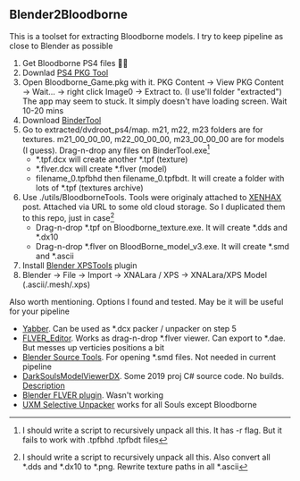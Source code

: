 ## Blender2Bloodborne

This is a toolset for extracting Bloodborne models. I try to keep pipeline as close to Blender as possible

1. Get Bloodborne PS4 files 🏴‍☠️
2. Downlad [PS4 PKG Tool](https://github.com/pearlxcore/PS4-PKG-Tool/releases/tag/v1.5)
3. Open Bloodborne_Game.pkg with it. PKG Content → View PKG Content → Wait... → right click Image0 → Extract to. (I use'll folder "extracted") The app may seem to stuck. It simply doesn't have loading screen. Wait 10-20 mins
4. Download [BinderTool](https://github.com/Atvaark/BinderTool/releases)
5. Go to extracted/dvdroot_ps4/map. m21, m22, m23 folders are for textures. m21_00_00_00, m22_00_00_00, m23_00_00_00 are for models (I guess). Drag-n-drop any files on BinderTool.exe[^1]
    - *.tpf.dcx will create another *.tpf (texture)
    - *.flver.dcx will create *.flver (model)
    - filename_0.tpfbhd then filename_0.tpfbdt. It will create a folder with lots of *.tpf (textures archive)
6. Use ./utils/BloodborneTools. Tools were originaly attached to [XENHAX](https://zenhax.com/viewtopic.php?f=5&t=7006&sid=8cd60cb622907a6a69e92d882328d4b8) post. Attached via URL to some old cloud storage. So I duplicated them to this repo, just in case[^2]
    - Drag-n-drop *.tpf on Bloodborne_texture.exe. It will create *.dds and *.dx10
    - Drag-n-drop *.flver on BloodBorne_model_v3.exe. It will create *.smd and *.ascii
7. Install [Blender XPSTools](https://github.com/johnzero7/XNALaraMesh/releases/tag/v2.0.2) plugin
8. Blender → File → Import → XNALara / XPS → XNALara/XPS Model (.ascii/.mesh/.xps)

[^1]: I should write a script to recursively unpack all this. It has -r flag. But it fails to work with .tpfbhd .tpfbdt files
[^2]: I should write a script to recursively unpack all this. Also convert all *.dds and *.dx10 to *.png. Rewrite texture paths in all *.ascii

Also worth mentioning. Options I found and tested. May be it will be useful for your pipeline
  - [Yabber](https://www.nexusmods.com/sekiro/mods/42). Can be used as *.dcx packer / unpacker on step 5
  - [FLVER_Editor](https://github.com/asasasasasbc/FLVER_Editor). Works as drag-n-drop *.flver viewer. Can export to *.dae. But messes up verticies positions a bit
  - [Blender Source Tools](http://steamreview.org/BlenderSourceTools/). For opening *.smd files. Not needed in current pipeline
  - [DarkSoulsModelViewerDX](https://github.com/soulsmods/DarkSoulsModelViewerDX). Some 2019 proj C# source code. No builds. [Description](https://www.reddit.com/r/darksouls/comments/ab5a5y/darksoulsmodelviewerdx_a_new_model_and_map_viewer/)
  - [Blender FLVER plugin](https://github.com/elizagamedev/blender-flver). Wasn't working
  - [UXM Selective Unpacker](https://github.com/Nordgaren/UXM-Selective-Unpack) works for all Souls except Bloodborne